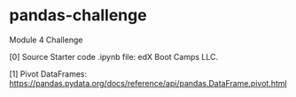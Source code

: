 # pandas-challenge
Module 4 Challenge


[0] Source Starter code .ipynb file: edX Boot Camps LLC. 

[1] Pivot DataFrames:
	https://pandas.pydata.org/docs/reference/api/pandas.DataFrame.pivot.html


